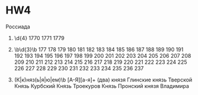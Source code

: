 # HW4

Россиада
1) \d{4}
1770
1771
1779

2) \b\d{3}\b
177	178	179	180	181	182	183	184	185	186	187	188	189	190	191	192	193	194	195	196	197	198	199	200	201	202	203	204	205	206	207	208	209	210	211	212	213	214	215	216	217	218	219	220	221	222	223	224	225	226	227	228	229	230	231	232	233	234	235	236	237
3) (К|к)няз(ь|я|ю|ем)\b [А-Я][а-я]+
(два) князя Глинские
князь Тверской
Князь Курбский
Князь Троекуров
Князь Пронский
князя Владимира
